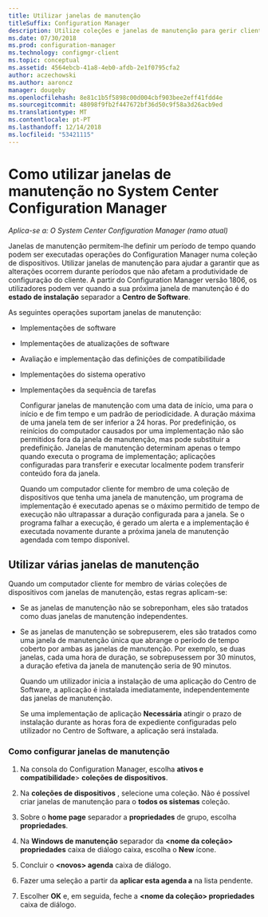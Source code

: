 ```yaml
---
title: Utilizar janelas de manutenção
titleSuffix: Configuration Manager
description: Utilize coleções e janelas de manutenção para gerir clientes no System Center Configuration Manager de forma eficaz.
ms.date: 07/30/2018
ms.prod: configuration-manager
ms.technology: configmgr-client
ms.topic: conceptual
ms.assetid: 4564ebcb-41a8-4eb0-afdb-2e1f0795cfa2
author: aczechowski
ms.author: aaroncz
manager: dougeby
ms.openlocfilehash: 8e81c1b5f5898c00d004cbf903bee2eff41fdd4e
ms.sourcegitcommit: 48098f9fb2f447672bf36d50c9f58a3d26acb9ed
ms.translationtype: MT
ms.contentlocale: pt-PT
ms.lasthandoff: 12/14/2018
ms.locfileid: "53421115"
---
```

# <a name="how-to-use-maintenance-windows-in-system-center-configuration-manager"></a>Como utilizar janelas de manutenção no System Center Configuration Manager

*Aplica-se a: O System Center Configuration Manager (ramo atual)*

Janelas de manutenção permitem-lhe definir um período de tempo quando podem ser executadas operações do Configuration Manager numa coleção de dispositivos. Utilizar janelas de manutenção para ajudar a garantir que as alterações ocorrem durante períodos que não afetam a produtividade de configuração do cliente. A partir do Configuration Manager versão 1806, os utilizadores podem ver quando a sua próxima janela de manutenção é do **estado de instalação** separador a **Centro de Software**. <!--1358131-->

 As seguintes operações suportam janelas de manutenção:  

- Implementações de software  

- Implementações de atualizações de software  

- Avaliação e implementação das definições de compatibilidade  

- Implementações do sistema operativo  

- Implementações da sequência de tarefas  

  Configurar janelas de manutenção com uma data de início, uma para o início e de fim tempo e um padrão de periodicidade. A duração máxima de uma janela tem de ser inferior a 24 horas. Por predefinição, os reinícios do computador causados por uma implementação não são permitidos fora da janela de manutenção, mas pode substituir a predefinição. Janelas de manutenção determinam apenas o tempo quando executa o programa de implementação; aplicações configuradas para transferir e executar localmente podem transferir conteúdo fora da janela.  

  Quando um computador cliente for membro de uma coleção de dispositivos que tenha uma janela de manutenção, um programa de implementação é executado apenas se o máximo permitido de tempo de execução não ultrapassar a duração configurada para a janela. Se o programa falhar a execução, é gerado um alerta e a implementação é executada novamente durante a próxima janela de manutenção agendada com tempo disponível.  

## <a name="using-multiple-maintenance-windows"></a>Utilizar várias janelas de manutenção  
 Quando um computador cliente for membro de várias coleções de dispositivos com janelas de manutenção, estas regras aplicam-se:  

- Se as janelas de manutenção não se sobreponham, eles são tratados como duas janelas de manutenção independentes.  

- Se as janelas de manutenção se sobrepuserem, eles são tratados como uma janela de manutenção única que abrange o período de tempo coberto por ambas as janelas de manutenção. Por exemplo, se duas janelas, cada uma hora de duração, se sobrepusessem por 30 minutos, a duração efetiva da janela de manutenção seria de 90 minutos.  

  Quando um utilizador inicia a instalação de uma aplicação do Centro de Software, a aplicação é instalada imediatamente, independentemente das janelas de manutenção.  

  Se uma implementação de aplicação **Necessária** atingir o prazo de instalação durante as horas fora de expediente configuradas pelo utilizador no Centro de Software, a aplicação será instalada. 

### <a name="how-to-configure-maintenance-windows"></a>Como configurar janelas de manutenção  

1.  Na consola do Configuration Manager, escolha **ativos e compatibilidade**>  **coleções de dispositivos**.  

3.  Na **coleções de dispositivos** , selecione uma coleção. Não é possível criar janelas de manutenção para o **todos os sistemas** coleção.  

4.  Sobre o **home page** separador a **propriedades** de grupo, escolha **propriedades**.  

5.  Na **Windows de manutenção** separador da  **&lt;nome da coleção\> propriedades** caixa de diálogo caixa, escolha o **New** ícone.  

6.  Concluir o  **&lt;novos\> agenda** caixa de diálogo.  

7.  Fazer uma seleção a partir da **aplicar esta agenda a** na lista pendente.  

8.  Escolher **OK** e, em seguida, feche a  **&lt;nome da coleção\> propriedades** caixa de diálogo.  
